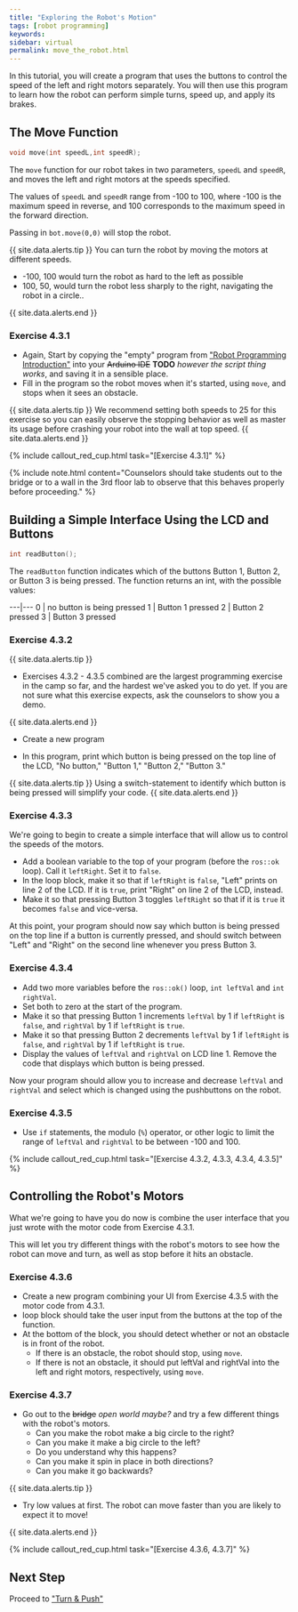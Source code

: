 ```yaml
---
title: "Exploring the Robot's Motion"
tags: [robot programming]
keywords:
sidebar: virtual
permalink: move_the_robot.html
---
```


In this tutorial, you will create a program that uses the buttons to control the speed of the left and right motors separately. You will then use this program to learn how the robot can perform simple turns, speed up, and apply its brakes.

## The Move Function

```cpp
void move(int speedL,int speedR);
```

The `move` function for our robot takes in two parameters, `speedL` and `speedR`, and moves the left and right motors at the speeds specified.

The values of `speedL` and `speedR` range from -100 to 100, where -100 is the maximum speed in reverse, and 100 corresponds to the maximum speed in the forward direction.

Passing in `bot.move(0,0)` will stop the robot.

{{ site.data.alerts.tip }}
You can turn the robot by moving the motors at different speeds. 
<ul>
<li>-100, 100 would turn the robot as hard to the left as possible</li>
<li>100, 50, would turn the robot less sharply to the right, navigating the robot in a circle..</li>
</ul>
{{ site.data.alerts.end }}

### Exercise 4.3.1

- Again, Start by copying the "empty" program from ["Robot Programming Introduction"](/robot_programming_introduction.html) into your ~~Arduino IDE~~ **TODO** *however the script thing works*, and saving it in a sensible place.
- Fill in the program so the robot moves when it's started, using `move`, and stops when it sees an obstacle.

{{ site.data.alerts.tip }}
We recommend setting both speeds to 25 for this exercise so you can easily observe the stopping behavior as well as master its usage before crashing your robot into the wall at top speed.
{{ site.data.alerts.end }}

{% include callout_red_cup.html task="[Exercise 4.3.1]" %}

{% include note.html content="Counselors should take students out to the bridge or to a wall in the 3rd floor lab to observe that this behaves properly before proceeding." %}

## Building a Simple Interface Using the LCD and Buttons

```cpp
int readButton();
```

The `readButton` function indicates which of the buttons Button 1, Button 2, or Button 3 is being pressed. The function returns an int, with the possible values:

---|---
0 | no button is being pressed
1 | Button 1 pressed
2 | Button 2 pressed
3 | Button 3 pressed

### Exercise 4.3.2

{{ site.data.alerts.tip }}
<ul>
<li>Exercises 4.3.2 - 4.3.5 combined are the largest programming exercise in the camp so far, and the hardest we've asked you to do yet. If you are not sure what this exercise expects, ask the counselors to show you a demo.</li>
</ul>
{{ site.data.alerts.end }}

- Create a new program

- In this program, print which button is being pressed on the top line of the LCD, "No button," "Button 1," "Button 2," "Button 3."

{{ site.data.alerts.tip }}
Using a switch-statement to identify which button is being pressed will simplify your code.
{{ site.data.alerts.end }}

### Exercise 4.3.3

We're going to begin to create a simple interface that will allow us to control the speeds of the motors.

- Add a boolean variable to the top of your program (before the `ros::ok` loop). Call it `leftRight`. Set it to `false`.
- In the loop block, make it so that if `leftRight` is `false`, "Left" prints on line 2 of the LCD. If it is `true`, print "Right" on line 2 of the LCD, instead.
- Make it so that pressing Button 3 toggles `leftRight` so that if it is `true` it becomes `false` and vice-versa.

At this point, your program should now say which button is being pressed on the top line if a button is currently pressed, and should switch between "Left" and "Right" on the second line whenever you press Button 3.

### Exercise 4.3.4

- Add two more variables before the `ros::ok()` loop, `int leftVal` and `int rightVal`.
- Set both to zero at the start of the program.
- Make it so that pressing Button 1 increments `leftVal` by 1 if `leftRight` is `false`, and `rightVal` by 1 if `leftRight` is `true`.
- Make it so that pressing Button 2 decrements `leftVal` by 1 if `leftRight` is `false`, and `rightVal` by 1 if `leftRight` is `true`.
- Display the values of `leftVal` and `rightVal` on LCD line 1. Remove the code that displays which button is being pressed.

Now your program should allow you to increase and decrease `leftVal` and `rightVal` and select which is changed using the pushbuttons on the robot.

### Exercise 4.3.5

- Use `if` statements, the modulo (`%`) operator, or other logic to limit the range of `leftVal` and `rightVal` to be between -100 and 100.

{% include callout_red_cup.html task="[Exercise 4.3.2, 4.3.3, 4.3.4, 4.3.5]" %}

## Controlling the Robot's Motors

What we're going to have you do now is combine the user interface that you just wrote with the motor code from Exercise 4.3.1.

This will let you try different things with the robot's motors to see how the robot can move and turn, as well as stop before it hits an obstacle.

### Exercise 4.3.6

- Create a new program combining your UI from Exercise 4.3.5 with the motor code from 4.3.1.
- loop block should take the user input from the buttons at the top of the function.
- At the bottom of the block, you should detect whether or not an obstacle is in front of the robot.
  - If there is an obstacle, the robot should stop, using `move`.
  - If there is not an obstacle, it should put leftVal and rightVal into the left and right motors, respectively, using `move`.

### Exercise 4.3.7

- Go out to the ~~bridge~~ *open world maybe?* and try a few different things with the robot's motors.
  - Can you make the robot make a big circle to the right?
  - Can you make it make a big circle to the left?
  - Do you understand why this happens?
  - Can you make it spin in place in both directions?
  - Can you make it go backwards?

{{ site.data.alerts.tip }}
<ul>
<li>Try low values at first. The robot can move faster than you are likely to expect it to move!</li>
</ul>
{{ site.data.alerts.end }}

{% include callout_red_cup.html task="[Exercise 4.3.6, 4.3.7]" %}

## Next Step

Proceed to ["Turn & Push"](turn_and_push.html)
